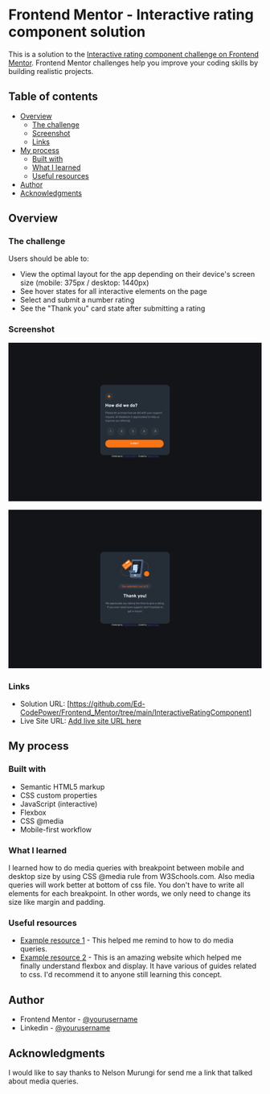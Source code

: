 # Frontend Mentor - Interactive rating component solution

This is a solution to the [Interactive rating component challenge on Frontend Mentor](https://www.frontendmentor.io/challenges/interactive-rating-component-koxpeBUmI). Frontend Mentor challenges help you improve your coding skills by building realistic projects. 

## Table of contents

- [Overview](#overview)
  - [The challenge](#the-challenge)
  - [Screenshot](#screenshot)
  - [Links](#links)
- [My process](#my-process)
  - [Built with](#built-with)
  - [What I learned](#what-i-learned)
  - [Useful resources](#useful-resources)
- [Author](#author)
- [Acknowledgments](#acknowledgments)

## Overview

### The challenge

Users should be able to:

- View the optimal layout for the app depending on their device's screen size (mobile: 375px / desktop: 1440px)
- See hover states for all interactive elements on the page
- Select and submit a number rating
- See the "Thank you" card state after submitting a rating

### Screenshot

![](./screenshot/Screenshot(rating_desktop).jpg)

![](./screenshot/Screenshot(thankyou_desktop).jpg)

### Links

- Solution URL: [https://github.com/Ed-CodePower/Frontend_Mentor/tree/main/InteractiveRatingComponent]
- Live Site URL: [Add live site URL here](https://your-live-site-url.com)

## My process

### Built with

- Semantic HTML5 markup
- CSS custom properties
- JavaScript (interactive)
- Flexbox
- CSS @media 
- Mobile-first workflow

### What I learned

I learned how to do media queries with breakpoint between mobile and desktop size by using CSS @media rule from W3Schools.com. Also media queries will work better at bottom of css file. You don't have to write all elements for each breakpoint. In other words, we only need to change its size like margin and padding.

### Useful resources

- [Example resource 1](https://www.w3schools.com/cssref/css3_pr_mediaquery.asp) - This helped me remind to how to do media queries.
- [Example resource 2](https://www.css-tricks.com) - This is an amazing website which helped me finally understand flexbox and display. It have various of guides related to css. I'd recommend it to anyone still learning this concept.

## Author

- Frontend Mentor - [@yourusername](https://www.frontendmentor.io/profile/Ed-CodePower)
- Linkedin - [@yourusername](https://www.linkedin.com/in/edward-cicio-4a5208240/)

## Acknowledgments

I would like to say thanks to Nelson Murungi for send me a link that talked about media queries.
